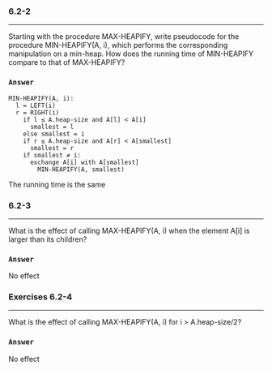 ### 6.2-2
***
Starting with the procedure MAX-HEAPIFY, write pseudocode for the procedure MIN-HEAPIFY(A, i), which performs the corresponding manipulation on a min-heap. How does the running time of MIN-HEAPIFY compare to that of MAX-HEAPIFY?

### `Answer`
```
MIN-HEAPIFY(A, i):
  l = LEFT(i)
  r = RIGHT(i)
	if l ≤ A.heap-size and A[l] < A[i]
	  smallest = l
	else smallest = i
	if r ≤ A.heap-size and A[r] < A[smallest]
	  smallest = r
	if smallest ≠ i:
	  exchange A[i] with A[smallest]
		MIN-HEAPIFY(A, smallest)
```
The running time is the same

### 6.2-3
***
What is the effect of calling MAX-HEAPIFY(A, i) when the element A[i] is larger than its children?

### `Answer`
No effect

### Exercises 6.2-4
***
What is the effect of calling MAX-HEAPIFY(A, i) for i > A.heap-size/2?

### `Answer`
No effect
